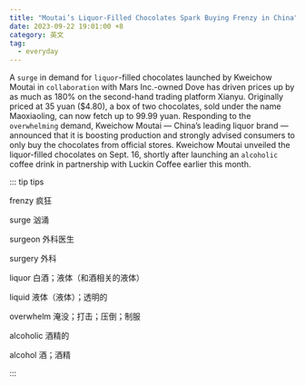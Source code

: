 ```yaml
---
title: "Moutai’s Liquor-Filled Chocolates Spark Buying Frenzy in China"
date: 2023-09-22 19:01:00 +8
category: 英文
tag:
  - everyday
---
```


A `surge` in demand for `liquor`-filled chocolates launched by Kweichow Moutai in `collaboration` with Mars Inc.-owned Dove has driven prices up by as much as 180% on the second-hand trading platform Xianyu. Originally priced at 35 yuan ($4.80), a box of two chocolates, sold under the name Maoxiaoling, can now fetch up to 99.99 yuan. Responding to the `overwhelming` demand, Kweichow Moutai — China’s leading liquor brand — announced that it is boosting production and strongly advised consumers to only buy the chocolates from official stores. Kweichow Moutai unveiled the liquor-filled chocolates on Sept. 16, shortly after launching an `alcoholic` coffee drink in partnership with Luckin Coffee earlier this month.

::: tip tips

frenzy 疯狂

surge 汹涌

surgeon 外科医生

surgery 外科

liquor 白酒；液体（和酒相关的液体）

liquid 液体（液体）；透明的

overwhelm 淹没；打击；压倒；制服

alcoholic 酒精的

alcohol 酒；酒精

:::
